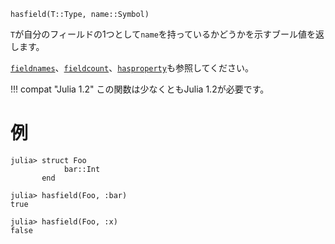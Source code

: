 ```
hasfield(T::Type, name::Symbol)
```

`T`が自分のフィールドの1つとして`name`を持っているかどうかを示すブール値を返します。

[`fieldnames`](@ref)、[`fieldcount`](@ref)、[`hasproperty`](@ref)も参照してください。

!!! compat "Julia 1.2"
    この関数は少なくともJulia 1.2が必要です。


# 例

```jldoctest
julia> struct Foo
            bar::Int
       end

julia> hasfield(Foo, :bar)
true

julia> hasfield(Foo, :x)
false
```
